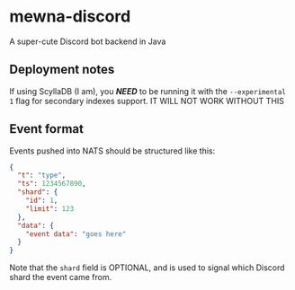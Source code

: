 # mewna-discord

A super-cute Discord bot backend in Java

## Deployment notes

If using ScyllaDB (I am), you ***NEED*** to be running it with the `--experimental 1` flag for secondary indexes support. IT 
WILL NOT WORK WITHOUT THIS

## Event format

Events pushed into NATS should be structured like this:

```JSON
{
  "t": "type",
  "ts": 1234567890,
  "shard": {
    "id": 1,
    "limit": 123
  },
  "data": {
    "event data": "goes here"
  }
}
```

Note that the `shard` field is OPTIONAL, and is used to signal which Discord shard the event came from.